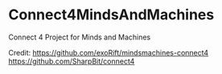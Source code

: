 # Connect4MindsAndMachines
Connect 4 Project for Minds and Machines

Credit:
https://github.com/exoRift/mindsmachines-connect4
https://github.com/SharpBit/connect4
